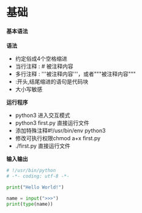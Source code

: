 # 基础

#### 基本语法

**语法**

* 约定俗成4个空格缩进
* 当行注释 : \# 被注释内容
* 多行注释 : '''被注释内容'''，或者"""被注释内容"""
* :开头,结尾缩进的语句是代码块
* 大小写敏感

**运行程序**

* python3 进入交互模式
* python3 first.py 直接运行文件
* 添加特殊注释\#!/usr/bin/env python3
* 修改可执行权限chmod a+x first.py
* ./first.py 直接运行文件

**输入输出**

```py
# !/usr/bin/python
# -*- coding: utf-8 -*-

print("Hello World!")

name = input(">>>")
print(type(name))
```



